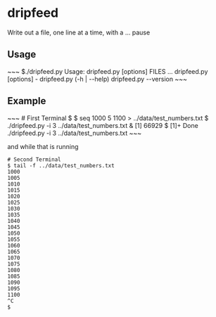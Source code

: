 <h1>dripfeed</h1>
Write out a file, one line at a time, with a ... pause

<h2>Usage</h2>
~~~
$./dripfeed.py
Usage:
  dripfeed.py [options] FILES ...
  dripfeed.py [options] -
  dripfeed.py (-h | --help)
  dripfeed.py --version
~~~

<h2>Example</h2>
~~~
# First Terminal
$
$ seq 1000 5 1100 > ../data/test_numbers.txt
$ ./dripfeed.py -i 3 ../data/test_numbers.txt &
[1] 66929
$
[1]+  Done                    ./dripfeed.py -i 3 ../data/test_numbers.txt
~~~

and while that is running
~~~
# Second Terminal
$ tail -f ../data/test_numbers.txt
1000
1005
1010
1015
1020
1025
1030
1035
1040
1045
1050
1055
1060
1065
1070
1075
1080
1085
1090
1095
1100
^C
$
~~~


